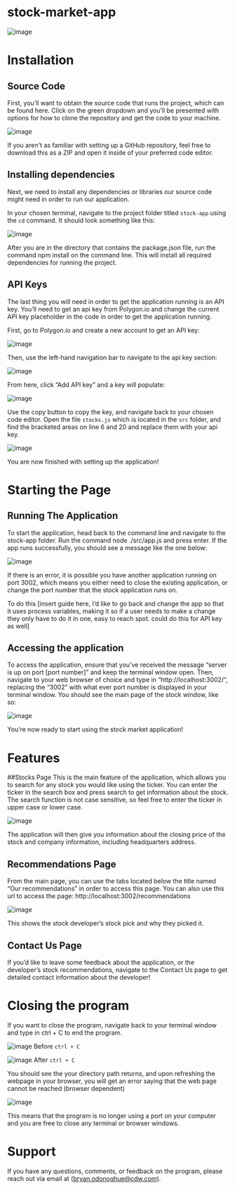 ﻿# stock-market-app
![image](https://user-images.githubusercontent.com/128628571/231853229-8bd39add-206a-467f-a2f1-7a8a52c4c88c.png)

# Installation
## Source Code
First, you’ll want to obtain the source code that runs the project, which can be found here.  Click on the green dropdown and you’ll be presented with options for how to clone the repository and get the code to your machine.

![image](https://user-images.githubusercontent.com/128628571/231878149-fd5e00f3-4c73-41a9-94d8-2821bd16427c.png)

If you aren't as familiar with setting up a GitHub repository, feel free to download this as a ZIP and open it inside of your preferred code editor.

## Installing dependencies
Next, we need to install any dependencies or libraries our source code might need in order to run our application. 

In your chosen terminal, navigate to the project folder titled `stock-app` using the `cd` command. It should look something like this: 

![image](https://user-images.githubusercontent.com/128628571/231878416-c2390195-f0c8-4ad2-9f46-0d2677556a22.png)

After you are in the directory that contains the package.json file, run the command npm install on the command line. This will install all required dependencies for running the project.

## API Keys
The last thing you will need in order to get the application running is an API key. You’ll need to get an api key from Polygon.io and change the current API key placeholder in the code in order to get the application running. 

First, go to Polygon.io and create a new account to get an API key:

![image](https://user-images.githubusercontent.com/128628571/231878444-429e2709-5580-4098-8ae5-eb532d43a5e8.png)

Then, use the left-hand navigation bar to navigate to the api key section:

![image](https://user-images.githubusercontent.com/128628571/231878488-92c48e4c-dfa5-4aa7-872d-ae15cba2b9ff.png)

From here, click “Add API key” and a key will populate:

![image](https://user-images.githubusercontent.com/128628571/231878556-f89ff95f-25da-4752-99fb-0b1e444f82bb.png)

Use the copy button to copy the key, and navigate back to your chosen code editor. Open the file `stocks.js` which is located in the `src` folder, and find the bracketed areas on line 6 and 20 and replace them with your api key.

![image](https://user-images.githubusercontent.com/128628571/231878601-fe240c04-70ea-45c9-9131-712626a6cb5a.png)

You are now finished with setting up the application!

# Starting the Page
## Running The Application
To start the application, head back to the command line and navigate to the stock-app folder. Run the command node ./src/app.js and press enter. If the app runs successfully, you should see a message like the one below: 

![image](https://user-images.githubusercontent.com/128628571/231878657-774f2c5b-03ec-4baf-9402-ce3438bc753b.png)

If there is an error, it is possible you have another application running on port 3002, which means you either need to close the existing application, or change the port number that the stock application runs on. 

To do this [insert guide here, I’d like to go back and change the app so that it uses process variables, making it so if a user needs to make a change they only have to do it in one, easy to reach spot. could do this for API key as well]

## Accessing the application
To access the application, ensure that you’ve received the message “server is up on port [port number]” and keep the terminal window open. Then, navigate to your web browser of choice and type in “http://localhost:3002/”, replacing the  “3002” with what ever port number is displayed in your terminal window. You should see the main page of the stock window, like so:

![image](https://user-images.githubusercontent.com/128628571/231878816-8bc3beb1-aa5f-4c09-8717-92651bc95e6c.png)

You’re now ready to start using the stock market application!

# Features
##Stocks Page
This is the main feature of the application, which allows you to search for any stock you would like using the ticker. You can enter the ticker in the search box and press search to get information about the stock. The search function is not case sensitive, so feel free to enter the ticker in upper case or lower case.

![image](https://user-images.githubusercontent.com/128628571/231878878-80d00f64-47e1-4417-8294-440d8567d717.png)

The application will then give you information about the closing price of the stock and company information, including headquarters address.

## Recommendations Page
From the main page, you can use the tabs located below the title named “Our recommendations” in order to access this page. You can also use this url to access the page: http://localhost:3002/recommendations

![image](https://user-images.githubusercontent.com/128628571/231878988-a75fdcc1-0a9e-40b0-bfd7-fbd9a57f9d25.png)

This shows the stock developer’s stock pick and why they picked it. 

## Contact Us Page
If you’d like to leave some feedback about the application, or the developer’s stock recommendations, navigate to the Contact Us page to get detailed contact information about the developer!


 

# Closing the program
If you want to close the program, navigate back to your terminal window and type in ctrl + C to end the program. 

![image](https://user-images.githubusercontent.com/128628571/231879075-b77356df-73b6-4560-841a-252a8cdfcaec.png)
Before `ctrl + C`

![image](https://user-images.githubusercontent.com/128628571/231879093-de4b9294-11ba-460c-8bf4-bec3fd98776f.png)
After `ctrl + C`
 

You should see the your directory path returns, and upon refreshing the webpage in your browser, you will get an error saying that the web page cannot be reached (browser dependent)

![image](https://user-images.githubusercontent.com/128628571/231879144-4aab17e0-a2c2-4b06-85de-2e3cc25b9f2d.png)

This means that the program is no longer using a port on your computer and you are free to close any terminal or browser windows.

# Support
If you have any questions, comments, or feedback on the program, please reach out via email at (bryan.odonoghue@cdw.com).
